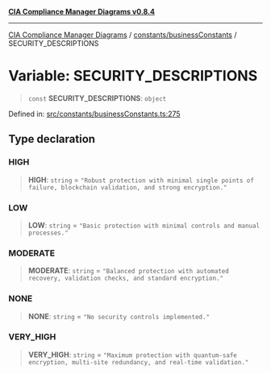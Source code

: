 [**CIA Compliance Manager Diagrams v0.8.4**](../../../README.md)

***

[CIA Compliance Manager Diagrams](../../../modules.md) / [constants/businessConstants](../README.md) / SECURITY\_DESCRIPTIONS

# Variable: SECURITY\_DESCRIPTIONS

> `const` **SECURITY\_DESCRIPTIONS**: `object`

Defined in: [src/constants/businessConstants.ts:275](https://github.com/Hack23/cia-compliance-manager/blob/a6d8d6a2cab2160940b9a047208c12088d7e02cf/src/constants/businessConstants.ts#L275)

## Type declaration

### HIGH

> **HIGH**: `string` = `"Robust protection with minimal single points of failure, blockchain validation, and strong encryption."`

### LOW

> **LOW**: `string` = `"Basic protection with minimal controls and manual processes."`

### MODERATE

> **MODERATE**: `string` = `"Balanced protection with automated recovery, validation checks, and standard encryption."`

### NONE

> **NONE**: `string` = `"No security controls implemented."`

### VERY\_HIGH

> **VERY\_HIGH**: `string` = `"Maximum protection with quantum-safe encryption, multi-site redundancy, and real-time validation."`

